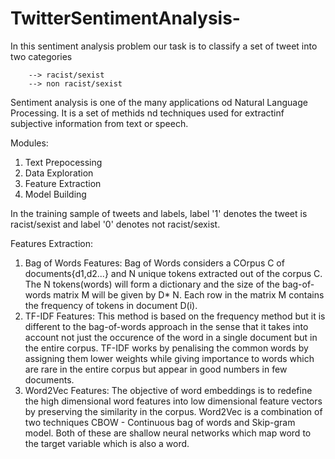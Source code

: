 # TwitterSentimentAnalysis-
In this sentiment analysis problem our task is to classify a set of tweet into two categories

        --> racist/sexist
        --> non racist/sexist
        
Sentiment analysis is one of the many applications od Natural Language Processing. It is a set of methids nd techniques used for extractinf subjective information from text or speech.

Modules:

1. Text Prepocessing
2. Data Exploration
3. Feature Extraction
4. Model Building

In the training sample of tweets and labels, label '1' denotes the tweet is racist/sexist and label '0' denotes not racist/sexist.

Features Extraction:
1. Bag of Words Features:
     Bag of Words considers a COrpus C of documents{d1,d2...} and N unique tokens extracted out of the corpus C. The N tokens(words) will form a dictionary and the size of the bag-of-words matrix M will be given by D* N. Each row in the matrix M contains the frequency of tokens in document D(i).
2. TF-IDF Features:
     This method is based on the frequency method but it is different to the bag-of-words approach in the sense that it takes into account not just the occurence of the word in  a single document but in the entire corpus. TF-IDF works by penalising the common words by assigning them lower weights while giving importance to words which are rare in the entire corpus but appear in good numbers in few documents.
3. Word2Vec Features:
      The objective of word embeddings is to redefine the high dimensional word features into low dimensional feature vectors by preserving the similarity in the corpus. Word2Vec is a combination of two techniques CBOW - Continuous bag of words and Skip-gram model. Both of these are shallow neural networks which map word to the target variable which is also a word.   
